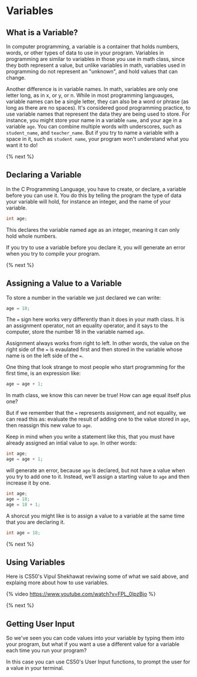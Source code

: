 # Variables

## What is a Variable?
In computer programming, a variable is a container that holds numbers, words, or other types of data to use in your program. Variables in programming are similar to variables in those you use in math class, since they both represent a value, but unlike variables in math, variables used in programming do not represent an "unknown", and hold values that can change.

Another difference is in variable names. In math, variables are only one letter long, as in x, or y, or n. While in most programming languauges, variable names can be a single letter, they can also be a word or phrase (as long as there are no spaces). It's considered good programming practice, to use variable names that represent the data they are being used to store. For instance, you might store your name in a variable `name`, and your age in a variable `age`. You can combine multiple words with underscores, such as `student_name`, and `teacher_name`. But if you try to name a variable with a space in it, such as `student name`, your program won't understand what you want it to do!

{% next %}

## Declaring a Variable
In the C Programming Language, you have to create, or declare, a variable before you can use it. You do this by telling the program the type of data your variable will hold, for instance an integer, and the name of your variable. 

```c
int age;
```

This declares the variable named age as an integer, meaning it can only hold whole numbers.

If you try to use a variable before you declare it, you will generate an error when you try to compile your program. 

{% next %}

## Assigning a Value to a Variable

To store a number in the variable we just declared we can write:

```c
age = 18;
```
The `=` sign here works very differently than it does in your math class. It is an assignment operator, not an equality operator, and it says to the computer, store the number 18 in the variable named `age`.

Assignment always works from right to left. In other words, the value on the right side of the `=` is evaulated first and then stored in the variable whose name is on the left side of the `=`.

One thing that look strange to most people who start programming for the first time, is an expression like:

```c
age = age + 1;
```

In math class, we know this can never be true! How can age equal itself plus one?

But if we remember that the `=` represents assignment, and not equality, we can read this as: evaluate the result of adding one to the value stored in `age`, then reassign this new value to `age`. 

Keep in mind when you write a statement like this, that you must have already assigned an intial value to `age`. In other words:

```c
int age;
age = age + 1;
```

will generate an error, because `age` is declared, but not have a value when you try to add one to it. Instead, we'll assign a starting value to `age` and then increase it by one.

```c
int age;
age = 18;
age = 18 + 1;
```

A shorcut you might like is to assign a value to a variable at the same time that you are declaring it.

```c
int age = 18;
```

{% next %}

## Using Variables

Here is CS50's Vipul Shekhawat reviwing some of what we said above, and explaing more about how to use variables.

{% video https://www.youtube.com/watch?v=FPL_0lpzBjo %}

{% next %}

## Getting User Input

So we've seen you can code values into your variable by typing them into your program, but what if you want a use a different value for a variable each time you run your program?

In this case you can use CS50's User Input functions, to prompt the user for a value in your terminal.



